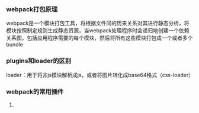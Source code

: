 <!-- webpack.md -->
### webpack打包原理
webpack是一个模块打包工具，将根据文件间的历来关系对其进行静态分析，将模块按照制定规则生成静态资源，当webpack处理程序时会递归地创建一个依赖关系图，包括应用程序需要的每个模块，然后将所有这些模块打包成一个或者多个bundle

### plugins和loader的区别
loader：用于将非js模块解析成js，或者将图片转化成base64格式（css-loader）

### webpack的常用插件
1. 